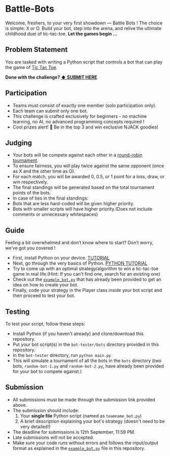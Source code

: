 # Battle-Bots
Welcome, freshers, to your very first showdown — Battle Bots ! The choice is simple: X or O. Build your bot, step into the arena, and relive the ultimate childhood duel of tic-tac-toe.
**Let the games begin ...**

## Problem Statement

You are tasked with writing a Python script that controls a bot that can play the game of [Tic Tac Toe](https://share.google/ZTG2AqZcQriS03w26).

**Done with the challenge? [⬆️ SUBMIT HERE]()**

## Participation

* Teams must consist of exactly one member (solo participation only).
* Each team can submit only one bot.
* This challenge is crafted exclusively for beginners - no machine learning, no AI, no advanced programming concepts required !
* Cool prizes alert! 🎁 Be in the top 3 and win exclusive NJACK goodies!

## Judging

* Your bots will be compete against each other in a [round-robin tournament](https://en.wikipedia.org/wiki/Round-robin_tournament).
* To ensure fairness, you will play twice against the same opponent (once as X and the other time as O).
* For each match, you will be awarded 0, 0.5, or 1 point for a loss, draw, or win respectively.
* The final standings will be generated based on the total tournament points of the bots.
* In case of ties in the final standings:
* Bots that are less hard-coded will be given higher priority.
* Bots with smaller scripts will have higher priority.(Does not include comments or unnecessary whitespaces)

## Guide

Feeling a bit overwhelmed and don’t know where to start? Don’t worry, we’ve got you covered !
* First, install Python on your device. [TUTORIAL](https://www.youtube.com/watch?v=m9I-YpOjXVQ)
* Next, go through the very basics of Python. [PYTHON TUTORIAL](https://www.youtube.com/watch?v=kqtD5dpn9C8)
* Try to come up with an optimal strategy/algorithm to win a tic-tac-toe game in real life.(Hint: If you can't find one, search for an existing one)
* Check out the [`example_bot.py`](https://github.com/King-MCML06/Battle-Bots/blob/main/example-bot.py) that has already been provided to get an idea on how to create your bot.
* Finally, code your strategy in the Player class inside your bot script and then proceed to test your bot.

## Testing

To test your script, follow these steps:

* Install Python (if you haven't already) and clone/download this repository.
* Put your bot script(s) in the `bot-tester/bots` directory provided in this repository.
* In the `bot-tester` directory, run `python main.py`
* This will simulate a tournament of all the bots in the `bots` directory (two bots, `random-bot-1.py` and `random-bot-2.py`, have already been provided for your bot to compete against.)

## Submission

* All submissions must be made through the submission link provided above.
* The submission should include:
  1. Your **single file** Python script (named as `teamname_bot.py`)
  2. A brief description explaining your bot's strategy (doesn't need to be very detailed!)
* The deadline for submissions is 12th September, 11:59 PM.
* Late submissions will not be accepted.
* Make sure your code runs without errors and follows the input/output format as explained in the [`example_bot.py`](https://github.com/King-MCML06/Battle-Bots/blob/main/example-bot.py) file in this repository.
